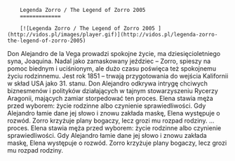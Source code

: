 
        Legenda Zorro / The Legend of Zorro 2005 
        =============
        
        [![Legenda Zorro / The Legend of Zorro 2005 ](http://vidos.pl/images/player.gif)](http://vidos.pl/legenda-zorro-the-legend-of-zorro-2005)
        
        
 Don Alejandro de la Vega prowadzi spokojne życie, ma dziesięcioletniego syna, Joaquina. Nadal jako zamaskowany jeździec – Zorro, spieszy na pomoc biednym i uciśnionym, ale dużo czasu poświęca też spokojnemu życiu rodzinnemu. Jest rok 1851 – trwają przygotowania do wejścia Kalifornii w skład USA jako 31. stanu. Don Alejandro odkrywa intrygę chciwych biznesmenów i polityków działających w tajnym stowarzyszeniu Rycerzy Aragonii, mających zamiar storpedować ten proces. Elena stawia męża przed wyborem: życie rodzinne albo czynienie sprawiedliwości. Gdy Alejandro łamie dane jej słowo i znowu zakłada maskę, Elena występuje o rozwód. Zorro krzyżuje plany bogaczy, lecz grozi mu rozpad rodziny.  ... proces. Elena stawia męża przed wyborem: życie rodzinne albo czynienie sprawiedliwości. Gdy Alejandro łamie dane jej słowo i znowu zakłada maskę, Elena występuje o rozwód. Zorro krzyżuje plany bogaczy, lecz grozi mu rozpad rodziny.
    